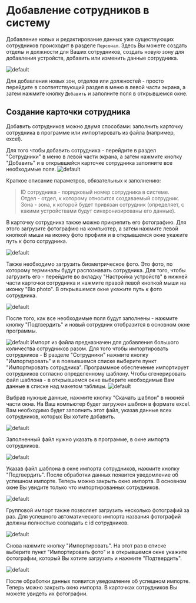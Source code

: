 # Добавление сотрудников в систему

Добавление новых и редактирование данных уже существующих сотрудников происходит в разделе `Персонал`.
Здесь Вы можете создать отделы и должности для Ваших сотрудников, создать новую зону для добавления 
устройств, добавить или изменить данные сотрудника.

<img src="personnel-module.png" alt="default"/>

Для добавления новых зон, отделов или должностей - просто перейдите в соответствующий раздел в 
меню в левой части экрана, а затем нажмите кнопку `Добавить` и заполните поля в открывшемся окне.

## Создание карточки сотрудника

Добавить сотрудников можно двумя способами: заполнить карточку сотрудника в программе или
импортировать из файла (например, excel).

<tabs>
<tab title="Добавление вручную">
Для того чтобы добавить сотрудника - перейдите в раздел "Сотрудники" в меню в левой части
экрана, а затем нажмите кнопку "Добавить" и в открывшейся карточке сотрудника
заполните все необходимые поля.

<img src="emp-card.png" alt="default"/>

Краткое описание параметров, обязательных к заполнению:

> ID сотрудника - порядковый номер сотрудника в системе.  
> Отдел - отдел, к которому относится создаваемый сотрудник.  
> Зона - зона, к которой будет привязан сотрудник (определяет, с какими устройствами будут 
> синхронизированы его данные).

В карточку сотрудника также можно прикрепить его фотографию. Для этого загрузите фотографию на 
компьютер, а затем нажмите левой кнопкой мыши на иконку фото профиля и в открывшемся окне
укажите путь к фото сотрудника.

<img src="upload-usr-photo.png" alt="default"/>

Также необходимо загрузить биометрическое фото. Это фото, по которому терминалы будут 
распознавать сотрудника. Для того, чтобы загрузить его - перейдите во вкладку "Настройка 
устройств" в нижней части карточки сотрудника и нажмите правой левой кнопкой мыши на иконку
"Bio photo". В открывшемся окне укажите путь к фото сотрудника.

<img src="upload-bio-photo.png" alt="default"/>

После того, как все необходимые поля будут заполнены - нажмите кнопку "Подтвердить" и новый 
сотрудник отобразится в основном окне программы.

<img src="emp-data.png" alt="default"/>
</tab>
<tab title="Импорт из файла">
Импорт из файла предназначен для добавления большого количества сотрудников разом. Для того
чтобы импортировать сотрудников - В разделе "Сотрудники" нажмите кнопку "Импортировать" и в 
появившемся списке выберите пункт "Импортировать сотрудника". Программное обеспечение 
импортирует сотрудников согласно определенному шаблону. Чтобы сгенерировать файл шаблона -
в открывшемся окне выберите необходимые Вам данные в списке над макетом таблицы.

<img src="template-generation.png" alt="default"/>

Выбрав нужные данные, нажмите кнопку "Скачать шаблон" в нижней части окна. На Ваш компьютер 
будет загружен шаблон в формате excel. Вам необходимо будет заполнить этот файл, указав данные
всех сотрудников, которых Вы хотите добавить.

<img src="emp-excel.png" alt="default"/>

Заполненный файл нужно указать в программе, в окне импорта сотрудников.

<img src="emp-import.png" alt="default"/>

Указав файл шаблона в окне импорта сотрудников, нажмите кнопку "Подтвердить". После обработки
данных появится уведомление об успешном импорте. Теперь можно закрыть окно импорта. В основном 
окне Вы увидите только что импортированных сотрудников.

<img src="import-success.png" alt="default"/>

Групповой импорт также позволяет загрузить несколько фотографий за раз. Для успешного 
автоматического импорта названия фотографий должны полностью совпадать с id сотрудников.

<img src="face-example.png" alt="default"/>

Снова нажмите кнопку "Импортировать". На этот раз в списке выберите пункт "Импортировать фото"
и в открывшемся окне укажите фотографии, который Вы хотите загрузить и нажмите "Подтвердить".

<img src="face-import.png" alt="default"/>

После обработки данных появится уведомление об успешном импорте. Теперь можно закрыть окно
импорта. В карточках сотрудников Вы можете увидеть их фотографии.
</tab>
</tabs>